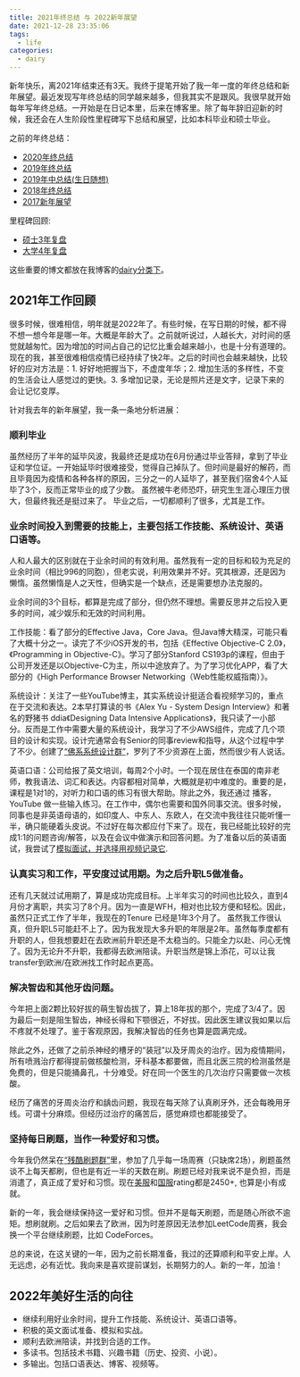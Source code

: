 ```yaml
---
title: 2021年终总结 与 2022新年展望
date: 2021-12-28 23:35:06
tags:
  - life
categories:
  - dairy
---
```


新年快乐，离2021年结束还有3天。我终于提笔开始了我一年一度的年终总结和新年展望。最近发现写年终总结的同学越来越多，但我其实不是跟风。我很早就开始每年写年终总结。一开始是在日记本里，后来在博客里。除了每年辞旧迎新的时候，我还会在人生阶段性里程碑写下总结和展望，比如本科毕业和硕士毕业。

之前的年终总结：
- [2020年终总结](https://youngforest.github.io/2020/11/25/2020-summary-and-2021-resolutions/)
- [2019年终总结](https://youngforest.github.io/2020/02/20/2019-summary-and-2020-resolutions/)
- [2019年中总结(生日随想)](https://youngforest.github.io/2019/07/15/Happy-birthday-2019/)
- [2018年终总结](https://youngforest.github.io/2018/12/12/2018-summary-and-2019-resolutions/)
- [2017新年展望](https://youngforest.github.io/2017/02/22/2017-resolutions/)

里程碑回顾:
- [硕士3年复盘](https://youngforest.github.io/2021/07/03/my-3-years-master/)
- [大学4年复盘](https://youngforest.github.io/2018/10/03/my-4-years-college/)

这些重要的博文都放在我博客的[dairy分类下](https://youngforest.github.io/categories/dairy/)。

## 2021年工作回顾

很多时候，很难相信，明年就是2022年了。有些时候，在写日期的时候，都不得不想一想今年是哪一年。大概是年龄大了。之前就听说过，人越长大，对时间的感觉就越匆忙。因为增加的时间占自己的记忆比重会越来越小，也是十分有道理的。现在的我，甚至很难相信疫情已经持续了快2年。之后的时间也会越来越快，比较好的应对方法是：1. 好好地把握当下，不虚度年华；2. 增加生活的多样性，不变的生活会让人感觉过的更快。3. 多增加记录，无论是照片还是文字，记录下来的会让记忆变厚。

针对我去年的新年展望，我一条一条地分析进展：

### 顺利毕业

虽然经历了半年的延毕风波，我最终还是成功在6月份通过毕业答辩，拿到了毕业证和学位证。一开始延毕时很难接受，觉得自己掉队了。但时间是最好的解药，而且毕竟因为疫情和各种各样的原因，三分之一的人延毕了，甚至我们宿舍4个人延毕了3个，反而正常毕业的成了少数。
虽然被牛老师恐吓，研究生生涯心理压力很大，但最终我还是挺过来了。
毕业之后，一切都顺利了很多，尤其是工作。

### 业余时间投入到需要的技能上，主要包括工作技能、系统设计、英语口语等。

人和人最大的区别就在于业余时间的有效利用。虽然我有一定的目标和较为充足的业余时间（相比996的同胞），但老实说，利用效果并不好。究其根源，还是因为懒惰。虽然懒惰是人之天性，但确实是一个缺点，还是需要想办法克服的。

业余时间的3个目标，都算是完成了部分，但仍然不理想。需要反思并之后投入更多的时间，减少娱乐和无效的时间利用。

工作技能：看了部分的Effective Java，Core Java。但Java博大精深，可能只看了大概十分之一。读完了不少iOS开发的书，包括《Effective Objective-C 2.0》，《Programming in Objective-C》。学习了部分Stanford CS193p的课程，但由于公司开发还是以Objective-C为主，所以中途放弃了。为了学习优化APP，看了大部分的《High Performance Browser Networking（Web性能权威指南）》。

系统设计：关注了一些YouTube博主，其实系统设计挺适合看视频学习的，重点在于交流和表达。2本早打算读的书《Alex Yu - System Design Interview》和著名的野猪书 ddia《Designing Data Intensive Applications》，我只读了一小部分。反而是工作中需要大量的系统设计，我学习了不少AWS组件，完成了几个项目的设计和实现。设计完通常会有Senior的同事review和指导，从这个过程中学了不少。创建了[“佛系系统设计群”](https://system.youngforest.me/)，罗列了不少资源在上面，然而很少有人说话。

英语口语：公司给报了英文培训，每周2个小时。一个现在居住在泰国的南非老师，教我语法、词汇和表达。内容都相对简单，大概就是初中难度的。重要的是，课程是1对1的，对听力和口语的练习有很大帮助。除此之外，我还通过 播客，YouTube 做一些输入练习。在工作中，偶尔也需要和国外同事交流。很多时候，同事也是非英语母语的，如印度人、中东人、东欧人，在交流中我往往只能听懂一半，确只能硬着头皮说。不过好在每次都应付下来了。现在，我已经能比较好的完成1:1的问题咨询/解答，以及在会议中做演示和回答问题。为了准备以后的英语面试，我尝试了[模拟面试，并选择用视频记录它](https://youngforest.me/mock/).

### 认真实习和工作，平安度过试用期。为之后升职L5做准备。

还有几天就过试用期了，算是成功完成目标。上半年实习的时间也比较久，直到4月份才离职，共实习了8个月。因为一直是WFH，相对也比较方便和轻松。因此，虽然只正式工作了半年，我现在的Tenure 已经是1年3个月了。
虽然我工作很认真，但升职L5可能赶不上了。因为我发现大多升职的年限是2年。虽然每季度都有升职的人，但我想要赶在去欧洲前升职还是不太稳当的。只能全力以赴、问心无愧了。因为无论升不升职，我都得去欧洲陪读。升职当然是锦上添花，可以让我transfer到欧洲/在欧洲找工作时起点更高。

### 解决智齿和其他牙齿问题。

今年把上面2颗比较好拔的萌生智齿拔了，算上18年拔的那个，完成了3/4了。因为最后一刻是阻生智齿，神经长得和下颚很近，不好拔。因此医生建议我如果以后不疼就不处理了。鉴于客观原因，我解决智齿的任务也算是圆满完成。

除此之外，还做了之前杀神经的槽牙的“装冠”以及牙周炎的治疗。因为疫情期间，所有喷溅治疗都得提前做核酸检测，牙科基本都要做，而且北医三院的检测虽然是免费的，但是只能捅鼻孔，十分难受。好在同一个医生的几次治疗只需要做一次核酸。

经历了痛苦的牙周炎治疗和龋齿问题，我现在每天除了认真刷牙外，还会每晚用牙线。可谓十分麻烦。但经历过治疗的痛苦后，感觉麻烦也都能接受了。

### 坚持每日刷题，当作一种爱好和习惯。

今年我仍然呆在[“残酷刷题群”](http://board.cruelcoding.com/)里，参加了几乎每一场周赛（只缺席2场），刷题虽然谈不上每天都刷，但也是有近一半的天数在刷。刷题已经对我来说不是负担，而是消遣了，真正成了爱好和习惯。现在[美服](https://leetcode.com/YoungForest/)和[国服](https://leetcode-cn.com/YoungForest/)rating都是2450+, 也算是小有成就。

新的一年，我会继续保持这一爱好和习惯。但并不是每天刷题，而是随心所欲不逾矩。想刷就刷。之后如果去了欧洲，因为时差原因无法参加LeetCode周赛，我会换一个平台继续刷题，比如 CodeForces。

总的来说，在这关键的一年，因为之前长期准备，我过的还算顺利和平安上岸。人无远虑，必有近忧。我向来是喜欢提前谋划，长期努力的人。新的一年，加油！

## 2022年美好生活的向往

- 继续利用好业余时间，提升工作技能、系统设计、英语口语等。
- 积极的英文面试准备、模拟和实战。
- 顺利去欧洲陪读，并找到合适的工作。
- 多读书。包括技术书籍、兴趣书籍（历史、投资、小说）。
- 多输出。包括口语表达、博客、视频等。
